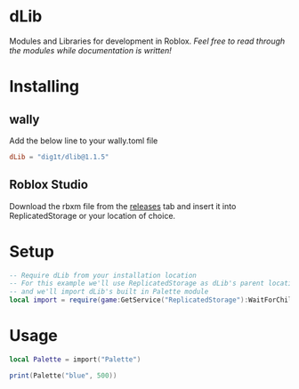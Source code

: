 # dLib
Modules and Libraries for development in Roblox. _Feel free to read through the modules while documentation is written!_

# Installing
## wally
Add the below line to your wally.toml file
```toml
dLib = "dig1t/dlib@1.1.5"
```
## Roblox Studio
Download the rbxm file from the [releases](https://github.com/dig1t/dlib/releases) tab and insert it into ReplicatedStorage or your location of choice.

# Setup
```lua
-- Require dLib from your installation location
-- For this example we'll use ReplicatedStorage as dLib's parent location
-- and we'll import dLib's built in Palette module
local import = require(game:GetService("ReplicatedStorage"):WaitForChild("dLib")).import
```

# Usage
```lua
local Palette = import("Palette")

print(Palette("blue", 500))
```
